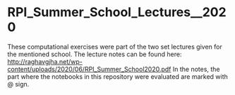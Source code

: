 # RPI_Summer_School_Lectures__2020

These computational exercises were part of the two set lectures given for the mentioned school. The lecture notes
can be found here: http://raghavgjha.net/wp-content/uploads/2020/06/RPI_Summer_School2020.pdf
In the notes, the part where the notebooks in this repository were evaluated are marked with @ sign. 
